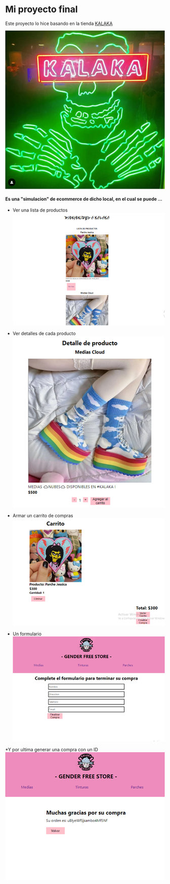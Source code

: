 # Mi proyecto final 

Este proyecto lo hice basando en la tienda [KALAKA](https://www.instagram.com/kalaka.store/)

![imgKLK](./public/KLK.PNG)

#### Es una "simulacion" de ecommerce de dicho local, en el cual se puede ...

* Ver una lista de productos
![imgKLK](./public/KLK1.PNG)

* Ver detalles de cada producto
![imgKLK](./public/KLK2.PNG)

* Armar un carrito de compras
![imgKLK](./public/KLK3.PNG)

* Un formulario
![imgKLK](./public/KLK4.PNG)

*Y por ultima generar una compra con un ID
![imgKLK](./public/KLK5.PNG)




